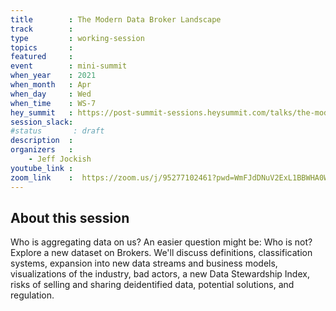 ```yaml
---
title        : The Modern Data Broker Landscape
track        :
type         : working-session
topics       :
featured     :
event        : mini-summit
when_year    : 2021
when_month   : Apr
when_day     : Wed
when_time    : WS-7
hey_summit   : https://post-summit-sessions.heysummit.com/talks/the-modern-data-broker-landscape/
session_slack:
#status       : draft
description  :
organizers   :
    - Jeff Jockish
youtube_link :
zoom_link    :  https://zoom.us/j/95277102461?pwd=WmFJdDNuV2ExL1BBWHA0WE8zSi9rQT09
---
```


## About this session

Who is aggregating data on us? An easier question might be: Who is not? Explore a new dataset on Brokers. We'll discuss definitions, classification systems, 
expansion into new data streams and business models, visualizations of the industry, bad actors, a new Data Stewardship Index, risks of selling and sharing deidentified data, 
potential solutions, and regulation.
